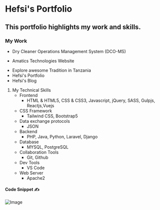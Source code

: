 # Hefsi's Portfolio

## This portfolio highlights my work and skills.

 ### My Work 

- Dry Cleaner Operations Management System (DCO-MS)
* Amatics Technologies Website
+ Explore awesome Tradition in Tanzania
+ Hefsi's Portfolio
+ Hefsi's Blog
  
1. My Technical Skills
   - Frontend
     - HTML & HTML5, CSS & CSS3, Javascript, jQuery, SASS, Gulpjs, Reactjs,Vuejs
   - CSS Framework
     - Tailwind CSS, Bootstrap5
   - Data exchange protocols
     -  JSON
   - Backend
     -  PHP, Java, Python, Laravel, Django
   - Database
     - MYSQL, PostgreSQL
   - Collaboration Tools
     -  Git, Github
   - Dev Tools
     - VS Code
   - Web Server
     - Apache2

#### Code Snippet  :writing_hand:


![Image](https://github.com/user-attachments/assets/defcfe5d-d847-4cb2-b8f6-1b030da2dbbe)





  
